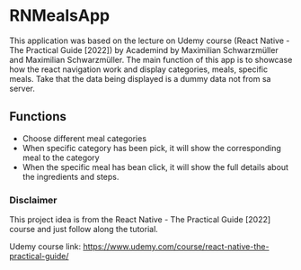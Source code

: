 # RNMealsApp

This application was based on the lecture on Udemy course (React Native - The Practical Guide [2022]) by Academind by Maximilian Schwarzmüller 
and Maximilian Schwarzmüller. The main function of this app is to showcase how the react navigation work and display categories, meals, specific meals. Take 
that the data being displayed is a dummy data not from sa server. 


## Functions
- Choose different meal categories
- When specific category has been pick, it will show the corresponding meal to the category
- When the specific meal has bean click, it will show the full details about the ingredients and steps.


### Disclaimer
This project idea is from the React Native - The Practical Guide [2022] course and just follow along the tutorial.

Udemy course link: https://www.udemy.com/course/react-native-the-practical-guide/

